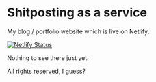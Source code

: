 # Shitposting as a service

My blog / portfolio website which is live on Netlify:

[![Netlify Status](https://api.netlify.com/api/v1/badges/4fd6c7df-cf4b-4674-9bb7-8effcd080910/deploy-status)](https://app.netlify.com/sites/shitposting-as-a-service/deploys)

Nothing to see there just yet.

All rights reserved, I guess?

